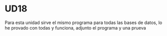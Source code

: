 # UD18
Para esta unidad sirve el mismo programa para todas las bases de datos, lo he provado con todas y funciona, adjunto el programa y una prueva